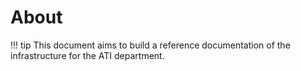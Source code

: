 # About

!!! tip
    This document aims to build a reference documentation of the infrastructure for the ATI department.